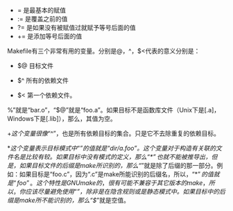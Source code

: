 * = 是最基本的赋值
* := 是覆盖之前的值
* ?= 是如果没有被赋值过就赋予等号后面的值
* += 是添加等号后面的值

Makefile有三个非常有用的变量。分别是$@，$^，$<代表的意义分别是：

* $@ 目标文件

* $^ 所有的依赖文件

* $< 第一个依赖文件。

$% 仅当目标是函数库文件中，表示规则中的目标成员名。例如，如果一个目标是“foo.a(bar.o)”，那么，“$%”就是“bar.o”，“$@”就是“foo.a”。如果目标不是函数库文件（Unix下是[.a]，Windows下是[.lib]），那么，其值为空。

 

$+ 这个变量很像“$^”，也是所有依赖目标的集合。只是它不去除重复的依赖目标。


$* 这个变量表示目标模式中“%”及其之前的部分。如果目标是“dir/a.foo.b”，并且目标的模式是“a.%.b”，那么，“$*”的值就是“dir/a.foo”。这个变量对于构造有关联的文件名是比较有较。如果目标中没有模式的定义，那么“$*”也就不能被推导出，但是，如果目标文件的后缀是make所识别的，那么“$*”就是除了后缀的那一部分。例如：如果目标是“foo.c”，因为“.c”是make所能识别的后缀名，所以，“$*”的值就是“foo”。这个特性是GNU make的，很有可能不兼容于其它版本的make，所以，你应该尽量避免使用“$*”，除非是在隐含规则或是静态模式中。如果目标中的后缀是make所不能识别的，那么“$*”就是空值。